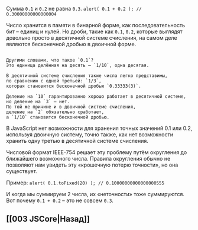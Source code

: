 
Сумма `0.1` и `0.2` не равна `0.3`.
`alert( 0.1 + 0.2 ); // 0.30000000000000004`

Число хранится в памяти в бинарной форме, как последовательность бит – единиц и нулей. Но дроби, такие как `0.1`, `0.2`, которые выглядят довольно просто в десятичной системе счисления, на самом деле являются бесконечной дробью в двоичной форме.

~~~

Другими словами, что такое `0.1`? 
Это единица делённая на десять — `1/10`, одна десятая. 

В десятичной системе счисления такие числа легко представимы, 
по сравнению с одной третьей: `1/3`, 
которая становится бесконечной дробью `0.33333(3)`.

Деление на `10` гарантированно хорошо работает в десятичной системе, 
но деление на `3` – нет. 
По той же причине и в двоичной системе счисления, 
деление на `2` обязательно сработает, 
а `1/10` становится бесконечной дробью.
~~~

В JavaScript нет возможности для хранения точных значений 0.1 или 0.2, используя двоичную систему, точно также, как нет возможности хранить одну третью в десятичной системе счисления.

Числовой формат IEEE-754 решает эту проблему путём округления до ближайшего возможного числа. Правила округления обычно не позволяют нам увидеть эту «крошечную потерю точности», но она существует.

Пример:
`alert( 0.1.toFixed(20) ); // 0.10000000000000000555`

И когда мы суммируем 2 числа, их «неточности» тоже суммируются.
Вот почему `0.1 + 0.2` – это не совсем `0.3`.

## [[003 JSCore|Назад]]